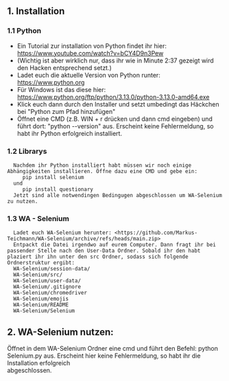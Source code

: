 ## 1. Installation
  ### 1.1 Python
  * Ein Tutorial zur installation von Python findet ihr hier: 
    <https://www.youtube.com/watch?v=bCY4D9n3Pew>
  * (Wichtig ist aber wirklich nur, dass ihr wie in Minute 2:37 gezeigt wird den Hacken entsprechend setzt.)
  * Ladet euch die aktuelle Version von Python runter: 
    <https://www.python.org>
  * Für Windows ist das diese hier: 
    <https://www.python.org/ftp/python/3.13.0/python-3.13.0-amd64.exe>
  * Klick euch dann durch den Installer und setzt umbedingt das Häckchen bei "Python zum Pfad hinzufügen"
  * Öffnet eine CMD (z.B. WIN + r drücken und dann cmd eingeben) und führt dort: "python --version" aus. Erscheint keine Fehlermeldung, so habt ihr Python erfolgreich installiert.
  ### 1.2 Librarys
      Nachdem ihr Python installiert habt müssen wir noch einige Abhängigkeiten installieren. Öffne dazu eine CMD und gebe ein:
         pip install selenium
      und
         pip install questionary
      Jetzt sind alle notwendingen Bedingugen abgeschlossen um WA-Selenium zu nutzen.
  ### 1.3 WA - Selenium
      Ladet euch WA-Selenium herunter: <https://github.com/Markus-Teichmann/WA-Selenium/archive/refs/heads/main.zip>
      Entpackt die Datei irgendwo auf eurem Computer. Dann fragt ihr bei passender Stelle nach den User-Data Ordner. Sobald ihr den habt plaziert ihr ihn unter den src Ordner, sodass sich folgende Ordnerstruktur ergibt:
      WA-Selenium/session-data/
      WA-Selenium/src/
      WA-Selenium/user-data/
      WA-Selenium/.gitignore
      WA-Selenium/chromedriver
      WA-Selenium/emojis
      WA-Selenium/README
      WA-Selenium/Selenium

## 2. WA-Selenium nutzen:
   Öffnet in dem WA-Selenium Ordner eine cmd und führt den Befehl:
      python Selenium.py
   aus. Erscheint hier keine Fehlermeldung, so habt ihr die Installation erfolgreich       
   abgeschlossen.
